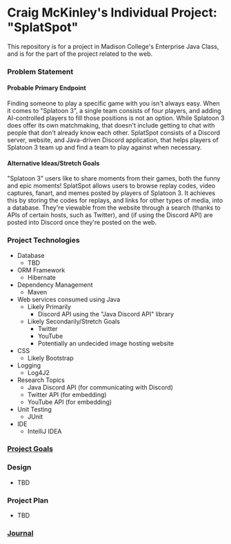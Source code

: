 # Craig McKinley's Individual Project: "SplatSpot"

This repository is for a project in Madison College's Enterprise Java Class, and is for the part of the project related to the web.

### Problem Statement

#### Probable Primary Endpoint

Finding someone to play a specific game with you isn't always easy. When it comes to "Splatoon 3", a single team consists of four players, and adding AI-controlled players to fill those positions is not an option. While Splatoon 3 does offer its own matchmaking, that doesn't include getting to chat with people that don't already know each other. SplatSpot consists of a Discord server, website, and Java-driven Discord application, that helps players of Splatoon 3 team up and find a team to play against when necessary.

#### Alternative Ideas/Stretch Goals

"Splatoon 3" users like to share moments from their games, both the funny and epic moments! SplatSpot allows users to browse replay codes, video captures, fanart, and memes posted by players of Splatoon 3. It achieves this by storing the codes for replays, and links for other types of media, into a database. They're viewable from the website through a search (thanks to APIs of certain hosts, such as Twitter), and (if using the Discord API) are posted into Discord once they're posted on the web.

### Project Technologies

- Database
  - TBD
- ORM Framework
  - Hibernate
- Dependency Management
  - Maven
- Web services consumed using Java
  - Likely Primarily
    - Discord API using the "Java Discord API" library
  - Likely Secondarily/Stretch Goals
    - Twitter
    - YouTube
    - Potentially an undecided image hosting website
- CSS
  - Likely Bootstrap
- Logging
  - Log4J2
- Research Topics
  - Java Discord API (for communicating with Discord)
  - Twitter API (for embedding)
  - YouTube API (for embedding)
- Unit Testing
  - JUnit
- IDE
  - IntelliJ IDEA

### [Project Goals](goals.md)

### Design
- TBD

### Project Plan
- TBD

### [Journal](journal.md)
